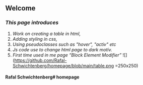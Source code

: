 ﻿## Welcome

### _This page introduces_

1.  _Work on creating a table in html,_
2.  _Adding styling in css,_
3.  _Using pseudoclasses such as "hover", "activ" etc_
4.  _Js code use to change html page to dark motiv._
5.  _First time used in me page “Block Element Modifier”_
![](https://github.com/Rafal-Schwichtenberg/homepage/blob/main/table.png =250x250)
#### Rafal Schwichtenberg# homepage
